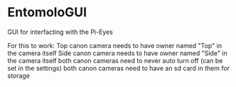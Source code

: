 # EntomoloGUI
GUI for interfacting with the Pi-Eyes


For this to work:
Top canon camera needs to have owner named "Top" in the camera itself
Side canon camera needs to have owner named "Side" in the camera itself
both canon cameras need to never auto turn off (can be set in the settings)
both canon cameras need to have an sd card in them for storage
